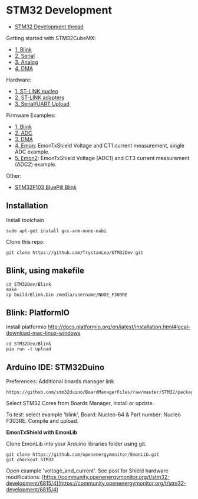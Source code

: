 # STM32 Development

- [STM32 Development thread](https://community.openenergymonitor.org/t/stm32-development)

Getting started with STM32CubeMX:

- [1. Blink](docs/Blink.md)
- [2. Serial](docs/Serial.md)
- [3. Analog](docs/Analog.md)
- [4. DMA](docs/DMA.md)

Hardware:

- [1. ST-LINK nucleo](docs/ST-LINK.md)
- [2. ST-LINK adapters](docs/st-link2.md)
- [3. Serial/UART Upload](docs/uartupload.md)

Firmware Examples:

- [1. Blink](Blink)
- [2. ADC](ADC)
- [3. DMA](DMA)
- [4. Emon](Emon): EmonTxShield Voltage and CT1 current measurement, single ADC example.
- [5. Emon2](Emon2): EmonTxShield Voltage (ADC1) and CT3 current measurement (ADC2) example.

Other:

- [STM32F103 BluePill Blink](docs/bluepill.md)

## Installation

Install toolchain
    
    sudo apt-get install gcc-arm-none-eabi
    
Clone this repo:

    git clone https://github.com/TrystanLea/STM32Dev.git

## Blink, using makefile

    cd STM32Dev/Blink
    make
    cp build/Blink.bin /media/username/NODE_F303RE

## Blink: PlatformIO

Install platformio http://docs.platformio.org/en/latest/installation.html#local-download-mac-linux-windows

    cd STM32Dev/Blink
    pio run -t upload

## Arduino IDE: STM32Duino

Preferences: Additional boards manager link

    https://github.com/stm32duino/BoardManagerFiles/raw/master/STM32/package_stm_index.json
    
Select STM32 Cores from Boards Manager, install or update.

To test: select example 'blink', Board: Nucleo-64 & Part number: Nucleo F303RE.
Compile and upload.

**EmonTxShield with EmonLib**

Clone EmonLib into your Arduino libraries folder using git.

    git clone https://github.com/openenergymonitor/EmonLib.git
    git checkout STM32
    
Open example 'voltage_and_current'. See post for Shield hardware modifications:
[https://community.openenergymonitor.org/t/stm32-development/6815/4](https://community.openenergymonitor.org/t/stm32-development/6815/4)


